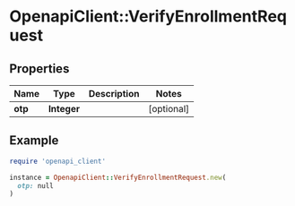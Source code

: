 # OpenapiClient::VerifyEnrollmentRequest

## Properties

| Name | Type | Description | Notes |
| ---- | ---- | ----------- | ----- |
| **otp** | **Integer** |  | [optional] |

## Example

```ruby
require 'openapi_client'

instance = OpenapiClient::VerifyEnrollmentRequest.new(
  otp: null
)
```

